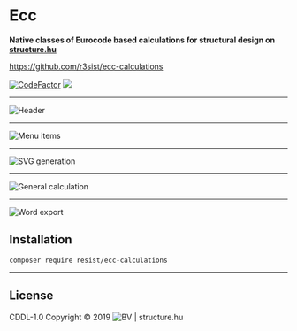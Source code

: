 # Ecc

**Native classes of Eurocode based calculations for structural design on [structure.hu](https://structure.hu)**

https://github.com/r3sist/ecc-calculations

[![CodeFactor](https://www.codefactor.io/repository/github/r3sist/ecc-calculations/badge)](https://www.codefactor.io/repository/github/r3sist/ecc-calculations) 
[![](https://www.code-inspector.com/project/1939/status/svg)](https://www.code-inspector.com/public/project/1939/ecc-calculations/dashboard)

---

![Header](https://structure.hu/img/eccpromo/promo0.png)

---

![Menu items](https://structure.hu/img/eccpromo/promo1.png)

---

![SVG generation](https://structure.hu/img/eccpromo/promo2.png)

---

![General calculation](https://structure.hu/img/eccpromo/promo3.png)

---

![Word export](https://structure.hu/img/eccpromo/promo4.png)

## Installation

```
composer require resist/ecc-calculations
```

---

## License

CDDL-1.0 Copyright &copy; 2019 ![BV](https://structure.hu/img/bV.png) | structure.hu

